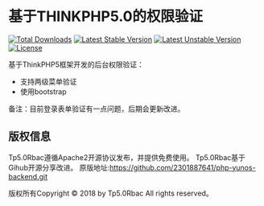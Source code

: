 基于THINKPHP5.0的权限验证
===============

[![Total Downloads](https://poser.pugx.org/topthink/think/downloads)](https://packagist.org/packages/topthink/think)
[![Latest Stable Version](https://poser.pugx.org/topthink/think/v/stable)](https://packagist.org/packages/topthink/think)
[![Latest Unstable Version](https://poser.pugx.org/topthink/think/v/unstable)](https://packagist.org/packages/topthink/think)
[![License](https://poser.pugx.org/topthink/think/license)](https://packagist.org/packages/topthink/think)

基于ThinkPHP5框架开发的后台权限验证：

 + 支持两级菜单验证
 + 使用bootstrap

 备注：目前登录表单验证有一点问题，后期会更新改进。

 ## 版权信息

Tp5.0Rbac遵循Apache2开源协议发布，并提供免费使用。
Tp5.0Rbac基于Gihub开源分享改进。
原版地址:https://github.com/2301887641/php-yunos-backend.git


版权所有Copyright © 2018 by Tp5.0Rbac All rights reserved。

